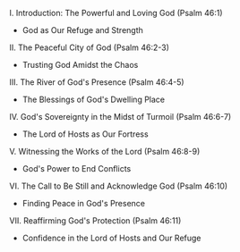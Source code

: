 I. Introduction: The Powerful and Loving God (Psalm 46:1)
- God as Our Refuge and Strength

II. The Peaceful City of God (Psalm 46:2-3)
- Trusting God Amidst the Chaos

III. The River of God's Presence (Psalm 46:4-5)
- The Blessings of God's Dwelling Place

IV. God's Sovereignty in the Midst of Turmoil (Psalm 46:6-7)
- The Lord of Hosts as Our Fortress

V. Witnessing the Works of the Lord (Psalm 46:8-9)
- God's Power to End Conflicts

VI. The Call to Be Still and Acknowledge God (Psalm 46:10)
- Finding Peace in God's Presence

VII. Reaffirming God's Protection (Psalm 46:11)
- Confidence in the Lord of Hosts and Our Refuge